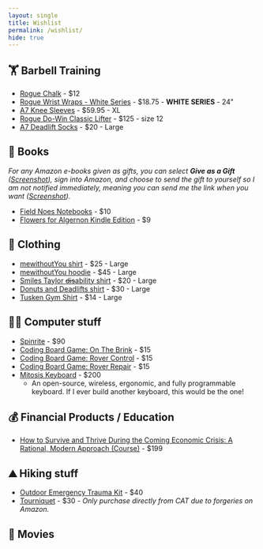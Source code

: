 ```yaml
---
layout: single
title: Wishlist
permalink: /wishlist/
hide: true
---
```


<!-- # Wishlist -->

## 🏋️ Barbell Training
- [Rogue Chalk](https://www.roguefitness.com/rogue-gym-chalk) - $12
- [Rogue Wrist Wraps - White Series](https://www.roguefitness.com/wrist-wraps-white-series) - $18.75 - **WHITE SERIES** - 24"
- [A7 Knee Sleeves](https://a7.co/collections/ipf-approved/products/a7-black-ipf-approved-knee-sleeves?variant=3804267282445) - $59.95 - XL
- [Rogue Do-Win Classic Lifter](https://www.roguefitness.com/do-win-classic-lifter-black) - $125 - size 12
- [A7 Deadlift Socks](https://a7.co/collections/socks-1/products/deadlift-socks) - $20 - Large

<!-- ## 🚲 Biking
- [Spray on Reflective Paint](https://amzn.to/2LsDtIJ) - $24 -->

## 📖 Books
_For any Amazon e-books given as gifts, you can select **Give as a Gift** ([Screenshot](https://goo.gl/PgPwqF)), sign into Amazon, and choose to send the gift to yourself so I am not notified immediately, meaning you can send me the link when you want ([Screenshot](https://goo.gl/YY4Zxm))._
- [Field Noes Notebooks](https://www.amazon.com/gp/product/B003QSS59Q/ref=as_li_ss_tl?ie=UTF8&camp=1789&creative=390957&creativeASIN=B003QSS59Q&linkCode=as2&tag=stucosuccess-20) - $10
- [Flowers for Algernon Kindle Edition](https://amzn.to/2L93D7h) - $9

## 👕 Clothing
- [mewithoutYou shirt](https://mewithoutyou.com/collections/featured/products/flowers-tee?variant=1325060332) - $25 - Large
- [mewithoutYou hoodie](https://mewithoutyou.com/collections/other-merchandise/products/poinsettia-pullover?variant=31175727120430) - $45 - Large
- [Smiles Taylor ~~dis~~ability shirt](https://theloyalbrand.com/collections/smiles_taylor/products/disability-t-shirt-smiles_taylor-cerebral-palsy?variant=21202564448334) - $20 - Large
- [Donuts and Deadlifts shirt](https://www.redbubble.com/people/brogressproject/works/27306124-donuts-and-deadlifts?body_color=black&p=mens-graphic-t-shirt&rbs=b6a84abe-d78a-4ac9-9d0e-169feb114eb8&ref=available_products_swiper&size=large) - $30 - Large
- [Tusken Gym Shirt](https://www.teepublic.com/t-shirt/360455-tusken-gym) - $14 - Large

## 👨‍💻 Computer stuff
- [Spinrite](https://www.grc.com/x/ne.dll?ag0foyt2) - $90
- [Coding Board Game: On The Brink](https://amzn.to/2JAFeBZ) - $15
- [Coding Board Game: Rover Control](https://amzn.to/2O2DULG) - $15
- [Coding Board Game: Rover Repair](https://www.target.com/p/coding-board-game-robot-repair/-/A-52123740#lnk=sametab) - $15
- [Mitosis Keyboard](https://flashquark.com/product/gb-mitosis-wireless-split-ergonomic-keyboard-w-acrylic-case/) - $200
  - An open-source, wireless, ergonomic, and fully programmable keyboard. If I ever build another keyboard, this would be the one!

## 💰 Financial Products / Education
- [How to Survive and Thrive During the Coming Economic Crisis: A Rational, Modern Approach (Course)](https://www.radicalpersonalfinance.com/store/n7sFh8Lc) - $199

## ⛰️ Hiking stuff
- [Outdoor Emergency Trauma Kit](https://amzn.to/2zPpEms) - $40
- [Tourniquet](https://www.narescue.com/combat-application-tourniquet-c-a-t) - $30 - _Only purchase directly from CAT due to forgeries on Amazon._

<!-- ## 🎧 Music
- [Bluetooth audio adapter](https://www.amazon.com/dp/B008AGQMQC/_encoding=UTF8?coliid=ITG2845BNWPT6&colid=377WTGEIH9JPF) - $15
- [ Wireless Conversion Kit Short Cable for Audio-Technica Sennheiser Headphones](https://www.amazon.com/dp/B01N0OA64P/_encoding=UTF8?coliid=I3MR30IIB1HRTF&colid=377WTGEIH9JPF) - $9 -->

## 🍿 Movies
